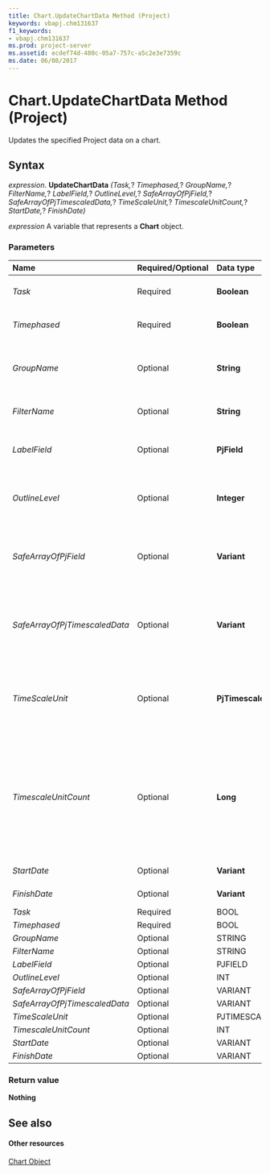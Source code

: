 ```yaml
---
title: Chart.UpdateChartData Method (Project)
keywords: vbapj.chm131637
f1_keywords:
- vbapj.chm131637
ms.prod: project-server
ms.assetid: ecdef74d-480c-05a7-757c-a5c2e3e7359c
ms.date: 06/08/2017
---
```



# Chart.UpdateChartData Method (Project)
Updates the specified Project data on a chart.

## Syntax

 _expression_. **UpdateChartData** _(Task,_? _Timephased,_? _GroupName,_? _FilterName,_? _LabelField,_? _OutlineLevel,_? _SafeArrayOfPjField,_? _SafeArrayOfPjTimescaledData,_? _TimeScaleUnit,_? _TimescaleUnitCount,_? _StartDate,_? _FinishDate)_

 _expression_ A variable that represents a **Chart** object.


### Parameters



|**Name**|**Required/Optional**|**Data type**|**Description**|
|:-----|:-----|:-----|:-----|
| _Task_|Required|**Boolean**|**True** to update the task data; otherwise, **False**.|
| _Timephased_|Required|**Boolean**|**True** to update the timephased data; otherwise, **False**.|
| _GroupName_|Optional|**String**|The name of the  **[Group2](Project.Group2.md)** object (a group of tasks or resources) for the update.|
| _FilterName_|Optional|**String**|The name of the  **[Filter](Project.Filter.md)** object for the update.|
| _LabelField_|Optional|**PjField**|Specifies the field for the update. Can be one of the  **[PjField](Project.PjField.md)** constants.|
| _OutlineLevel_|Optional|**Integer**|Specifies the task outline level for the update. The default value is -1, which is all outline levels.|
| _SafeArrayOfPjField_|Optional|**Variant**|Specifies an array of fields for the update, where each item in the array can be a  **[PjField](Project.PjField.md)** constant.|
| _SafeArrayOfPjTimescaledData_|Optional|**Variant**|Specifies an array of timescaled data for the update, where each item in the array can be a  **[PjTimescaledData](Project.PjTimescaledData.md)** constant.|
| _TimeScaleUnit_|Optional|**PjTimescaleUnit**|Specifies a timescale unit for the update. Can be a  **[PjTimescaledUnit](Project.PjTimescaleUnit.md)** constant. The default value is **pjTimescaleDays**.|
| _TimescaleUnitCount_|Optional|**Long**|Specifies the number of timescale units to be included in the update. The default value is 1. For example, if the unit is  **pjTimescaleWeeks**, a value of 5 indicates five weeks.|
| _StartDate_|Optional|**Variant**|Specifies the start date for the update.|
| _FinishDate_|Optional|**Variant**|Specifies the finish date for the update.|
| _Task_|Required|BOOL||
| _Timephased_|Required|BOOL||
| _GroupName_|Optional|STRING||
| _FilterName_|Optional|STRING||
| _LabelField_|Optional|PJFIELD||
| _OutlineLevel_|Optional|INT||
| _SafeArrayOfPjField_|Optional|VARIANT||
| _SafeArrayOfPjTimescaledData_|Optional|VARIANT||
| _TimeScaleUnit_|Optional|PJTIMESCALEUNIT||
| _TimescaleUnitCount_|Optional|INT||
| _StartDate_|Optional|VARIANT||
| _FinishDate_|Optional|VARIANT||

### Return value

 **Nothing**


## See also


#### Other resources


[Chart Object](chart-object-project.md)
